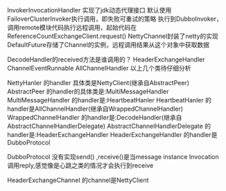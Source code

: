 InvokerInvocationHandler 实现了jdk动态代理接口
默认使用FailoverClusterInvoker执行调用，即失败可重试的策略
执行到DubboInvoker，调用remote模块代码执行远程调用，起始代码在ReferenceCountExchangeClient.request()
NettyChannel封装了netty的实现
DefaultFuture存储了Channel的实例，远程调用结果从这个对象中获取数据

DecodeHandler的received方法是谁调用的？
HeaderExchangeHandler
ChannelEventRunnable
AllChannelHandler
以上几个类待仔细分析

NettyHanler 的handler 具体类是NettyClient(继承自AbstractPeer)
AbstractPeer 的handler的具体类是:MultiMessageHandler
MultiMessageHandler 的handler是:HeartbeatHanler
HeartbeatHanler 的handler是AllChannelHandler(继承自WrappedChannelHandler)
WrappedChannelHandler 的handler是:DecodeHandler(继承自AbstractChannelHandlerDelegate)
AbstractChannelHandlerDelegate 的handler是:HeaderExchangeHandler
HeaderExchangeHandler 的handler是DubboProtocol


DubboProtocol 没有实现send() ,receive()是当message instance Invocation 调用reply,感觉像是心跳之类的情况才会执行到receive


HeaderExchangeChannel 的channel是NettyClient

